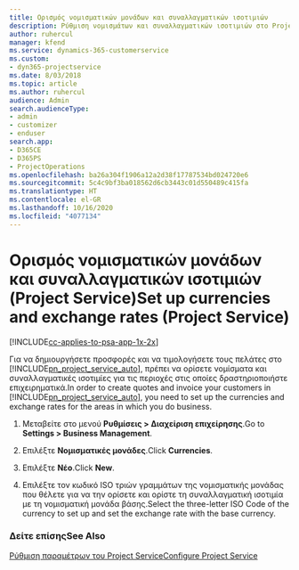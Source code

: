 ```yaml
---
title: Ορισμός νομισματικών μονάδων και συναλλαγματικών ισοτιμιών
description: Ρύθμιση νομισμάτων και συναλλαγματικών ισοτιμιών στο Project Service
author: ruhercul
manager: kfend
ms.service: dynamics-365-customerservice
ms.custom:
- dyn365-projectservice
ms.date: 8/03/2018
ms.topic: article
ms.author: ruhercul
audience: Admin
search.audienceType:
- admin
- customizer
- enduser
search.app:
- D365CE
- D365PS
- ProjectOperations
ms.openlocfilehash: ba26a304f1906a12a2d38f17787534bd024720e6
ms.sourcegitcommit: 5c4c9bf3ba018562d6cb3443c01d550489c415fa
ms.translationtype: HT
ms.contentlocale: el-GR
ms.lasthandoff: 10/16/2020
ms.locfileid: "4077134"
---
```

# <a name="set-up-currencies-and-exchange-rates-project-service"></a><span data-ttu-id="29b80-103">Ορισμός νομισματικών μονάδων και συναλλαγματικών ισοτιμιών (Project Service)</span><span class="sxs-lookup"><span data-stu-id="29b80-103">Set up currencies and exchange rates (Project Service)</span></span>

[!INCLUDE[cc-applies-to-psa-app-1x-2x](../includes/cc-applies-to-psa-app-1x-2x.md)]

<span data-ttu-id="29b80-104">Για να δημιουργήσετε προσφορές και να τιμολογήσετε τους πελάτες στο [!INCLUDE[pn_project_service_auto](../includes/pn-project-service-auto.md)], πρέπει να ορίσετε νομίσματα και συναλλαγματικές ισοτιμίες για τις περιοχές στις οποίες δραστηριοποιήστε επιχειρηματικά.</span><span class="sxs-lookup"><span data-stu-id="29b80-104">In order to create quotes and invoice your customers in [!INCLUDE[pn_project_service_auto](../includes/pn-project-service-auto.md)], you need to set up the currencies and exchange rates for the areas in which you do business.</span></span>  
  
1.  <span data-ttu-id="29b80-105">Μεταβείτε στο μενού **Ρυθμίσεις > Διαχείριση επιχείρησης**.</span><span class="sxs-lookup"><span data-stu-id="29b80-105">Go to **Settings > Business Management**.</span></span>  
  
2.  <span data-ttu-id="29b80-106">Επιλέξτε **Νομισματικές μονάδες**.</span><span class="sxs-lookup"><span data-stu-id="29b80-106">Click **Currencies**.</span></span>  
  
3.  <span data-ttu-id="29b80-107">Επιλέξτε **Νέο**.</span><span class="sxs-lookup"><span data-stu-id="29b80-107">Click **New**.</span></span>  
  
4.  <span data-ttu-id="29b80-108">Επιλέξτε τον κωδικό ISO τριών γραμμάτων της νομισματικής μονάδας που θέλετε για να την ορίσετε και ορίστε τη συναλλαγματική ισοτιμία με τη νομισματική μονάδα βάσης.</span><span class="sxs-lookup"><span data-stu-id="29b80-108">Select the three-letter ISO Code of the currency to set up and set the exchange rate with the base currency.</span></span>  
  
### <a name="see-also"></a><span data-ttu-id="29b80-109">Δείτε επίσης</span><span class="sxs-lookup"><span data-stu-id="29b80-109">See Also</span></span>  
 [<span data-ttu-id="29b80-110">Ρύθμιση παραμέτρων του Project Service</span><span class="sxs-lookup"><span data-stu-id="29b80-110">Configure Project Service</span></span>](../psa/configure.md)
